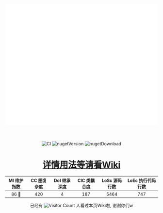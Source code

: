 <img src="https://raw.githubusercontent.com/DavidSciMeow/MeowMiraiLib/ce7f0b8377dda6e619ecf050764ea0fde9e26ea1/.github/wiki.svg" width="1200" height="400" alt="/">
<br/><br/><br/>
<p align="center">
<img src="https://github.com/DavidSciMeow/MeowMiraiLib/actions/workflows/main.yml/badge.svg" alt="CI"/>
<img src="https://img.shields.io/nuget/vpre/Electronicute.MeowMiraiLib?label=NuGet%20Version" alt="nugetVersion"/>
<img src="https://img.shields.io/nuget/dt/Electronicute.MeowMiraiLib?label=Nuget%20Download" alt="nugetDownload"/>
</p>

<h1 align="center"> <a href="https://github.com/DavidSciMeow/MeowMiraiLib/wiki">详情用法等请看Wiki </a></h1>

<div align="center">

|MI 维护指数|CC 圈复杂度|DoI 继承深度|ClC 类耦合度|LoSc 源码行数|LoEc 执行代码行数|
|:---------:|:--------:|:----------:|:---------:|:------------:|:--------------:|
|86 :green_book: |420|4|187|5464|747|

</div>

<div align="center">
已经有
<img src="https://profile-counter.glitch.me/davidscimeow_MeowMiraiLib/count.svg" alt="Visitor Count"/>
人看过本页Wiki啦, 谢谢你们w
</div>
